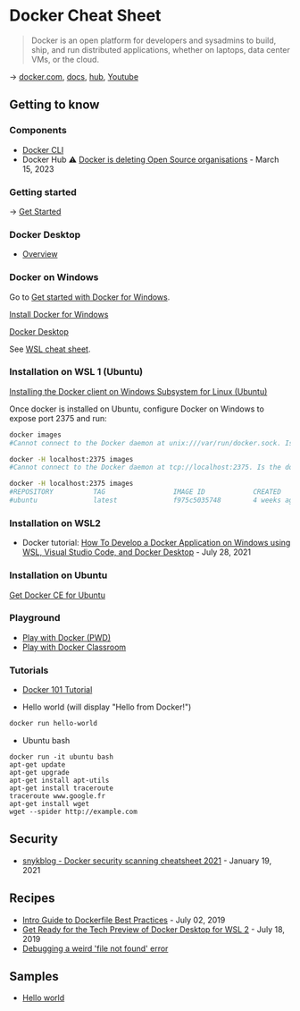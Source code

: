 # Docker Cheat Sheet

> Docker is an open platform for developers and sysadmins to build, ship, and run distributed applications, whether on laptops, data center VMs, or the cloud.

→ [docker.com](https://www.docker.com/), [docs](https://docs.docker.com/), [hub](https://hub.docker.com/), [Youtube](https://www.youtube.com/playlist?list=PLkA60AVN3hh-t0VTESCYCfa4ddGmmXZZt)

## Getting to know

### Components

* [Docker CLI](docker-cli.md)
* Docker Hub
  ⚠ [Docker is deleting Open Source organisations](https://blog.alexellis.io/docker-is-deleting-open-source-images/) - March 15, 2023

### Getting started

→ [Get Started](https://docs.docker.com/get-started/)

### Docker Desktop

* [Overview](https://docs.docker.com/desktop/)

### Docker on Windows

Go to [Get started with Docker for Windows](https://docs.docker.com/docker-for-windows/).

[Install Docker for Windows](https://docs.docker.com/docker-for-windows/install/#start-docker-for-windows)

[Docker Desktop](https://www.docker.com/products/docker-desktop)

See [WSL cheat sheet](https://github.com/devpro/everyday-cheatsheets/blob/master/docs/wsl.md).

### Installation on WSL 1 (Ubuntu)

[Installing the Docker client on Windows Subsystem for Linux (Ubuntu)](https://medium.com/@sebagomez/installing-the-docker-client-on-ubuntus-windows-subsystem-for-linux-612b392a44c4)

Once docker is installed on Ubuntu, configure Docker on Windows to expose port 2375 and run:

```bash
docker images
#Cannot connect to the Docker daemon at unix:///var/run/docker.sock. Is the docker daemon running?

docker -H localhost:2375 images
#Cannot connect to the Docker daemon at tcp://localhost:2375. Is the docker daemon running?

docker -H localhost:2375 images
#REPOSITORY          TAG                 IMAGE ID            CREATED             SIZE
#ubuntu              latest              f975c5035748        4 weeks ago         112MB
```

### Installation on WSL2

* Docker tutorial: [How To Develop a Docker Application on Windows using WSL, Visual Studio Code, and Docker Desktop](https://www.digitalocean.com/community/tutorials/how-to-develop-a-docker-application-on-windows-using-wsl-visual-studio-code-and-docker-desktop) - July 28, 2021

### Installation on Ubuntu

[Get Docker CE for Ubuntu](https://docs.docker.com/install/linux/docker-ce/ubuntu/#set-up-the-repository)

### Playground

- [Play with Docker (PWD)](https://labs.play-with-docker.com/)
- [Play with Docker Classroom](https://training.play-with-docker.com/)

### Tutorials

- [Docker 101 Tutorial](https://www.docker.com/101-tutorial)

- Hello world (will display "Hello from Docker!")

```bash
docker run hello-world
```

- Ubuntu bash

```dos
docker run -it ubuntu bash
apt-get update
apt-get upgrade
apt-get install apt-utils
apt-get install traceroute
traceroute www.google.fr
apt-get install wget
wget --spider http://example.com
```

## Security

- [snykblog - Docker security scanning cheatsheet 2021](https://snyk.io/blog/docker-security-scanning-cheatsheet-2021/) - January 19, 2021

## Recipes

- [Intro Guide to Dockerfile Best Practices](https://blog.docker.com/2019/07/intro-guide-to-dockerfile-best-practices/) - July 02, 2019
- [Get Ready for the Tech Preview of Docker Desktop for WSL 2](https://blog.docker.com/2019/07/docker-wsl2-tech-preview/) - July 18, 2019
- [Debugging a weird 'file not found' error](https://jvns.ca/blog/2021/11/17/debugging-a-weird--file-not-found--error/)

## Samples

- [Hello world](https://docs.docker.com/samples/library/hello-world/)
